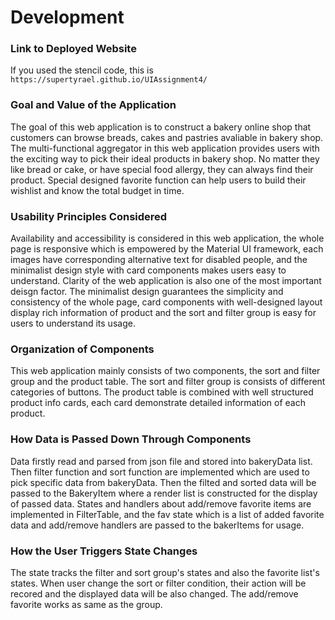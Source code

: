 # Development

### Link to Deployed Website
If you used the stencil code, this is `https://supertyrael.github.io/UIAssignment4/`

### Goal and Value of the Application
The goal of this web application is to construct a bakery online shop that customers can browse breads, cakes and pastries avaliable in bakery shop. The multi-functional aggregator in this web application provides users with the exciting way to pick their ideal products in bakery shop. No matter they like bread or cake, or have special food allergy, they can always find their product. Special designed favorite function can help users to build their wishlist and know the total budget in time.
### Usability Principles Considered
Availability and accessibility is considered in this web application, the whole page is responsive which is empowered by the Material UI framework, each images have corresponding alternative text for disabled people, and the minimalist design style with card components makes users easy to understand.
Clarity of the web application is also one of the most important deisgn factor. The minimalist design guarantees the simplicity and consistency of the whole page, card components with well-designed layout display rich information of product and the sort and filter group is easy for users to understand its usage. 

### Organization of Components
This web application mainly consists of two components, the sort and filter group and the product table. The sort and filter group is consists of different categories of buttons. The product table is combined with well structured product info cards, each card demonstrate detailed information of each product.
### How Data is Passed Down Through Components
Data firstly read and parsed from json file and stored into bakeryData list. Then filter function and sort function are implemented which are used to pick specific data from bakeryData. Then the filted and sorted data will be passed to the BakeryItem where a render list is constructed for the display of passed data. States and handlers about add/remove favorite items are implemented in FilterTable, and the fav state which is a list of added favorite data and add/remove handlers are passed to the bakerItems for usage.
### How the User Triggers State Changes
The state tracks the filter and sort group's states and also the favorite list's states. When user change the sort or filter condition, their action will be recored and the displayed data will be also changed. The add/remove favorite works as same as the group.
